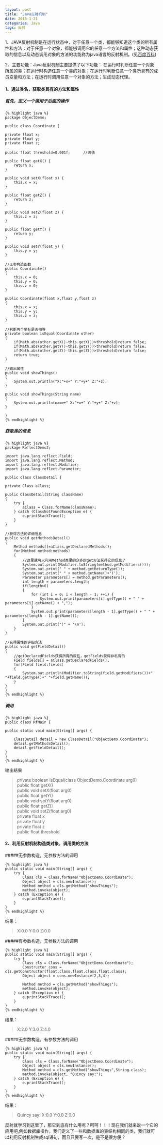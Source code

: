 ```yaml
---
layout: post
title: "Java反射机制"
date: 2015-1-21
categories: Java
tags: 反射
---
```


1、JAVA反射机制是在运行状态中，对于任意一个类，都能够知道这个类的所有属性和方法；对于任意一个对象，都能够调用它的任意一个方法和属性；这种动态获取的信息以及动态调用对象的方法的功能称为java语言的反射机制。(见[百度百科](http://baike.baidu.com/link?url=CZJ5OEZfwEm7bd7DgdH2I1khOlIOE5e939tt56wxMzf-U9WKvD9ofvukOMCiHIekfoRp48Z2gxjN3dQNg352rq))  

<!-- more -->

2、主要功能：Java反射机制主要提供了以下功能： 在运行时判断任意一个对象所属的类；在运行时构造任意一个类的对象；在运行时判断任意一个类所具有的成员变量和方法；在运行时调用任意一个对象的方法；生成动态代理。  

#### 1、通过类名，获取类具有的方法和属性

##### 首先，定义一个类用于后面的操作

	{% highlight java %}
	package ObjectDemo;

	public class Coordinate {

    private float x;
    private float y;
    private float z;

    public float threshold=0.001f;      //阙值

    public float getX() {
        return x;
    }

    public void setX(float x) {
        this.x = x;
    }

    public float getZ() {
        return z;
    }

    public void setZ(float z) {
        this.z = z;
    }

    public float getY() {
        return y;
    }

    public void setY(float y) {
        this.y = y;
    }

	//无参构造函数
    public Coordinate()
    {
        this.x = 0;
        this.y = 0;
        this.z = 0;
    }

    public Coordinate(float x,float y,float z)
    {
        this.x = x;
        this.y = y;
        this.z = z;
    }

    //判断两个坐标是否相等
    private boolean isEqual(Coordinate other)
    {
        if(Math.abs(other.getX()-this.getX())>threshold)return false;
        if(Math.abs(other.getY()-this.getY())>threshold)return false;
        if(Math.abs(other.getZ()-this.getZ())>threshold)return false;
        return true;
    }

	//输出属性
    public void showThings()
    {
        System.out.println("X:"+x+" Y:"+y+" Z:"+z);
    }

	public void showThings(String name)
    {
        System.out.println(name+" X:"+x+" Y:"+y+" Z:"+z);
    }

	}
	{% endhighlight %}

##### 获取类的信息

	{% highlight java %}
    package ReflectDemo2;

	import java.lang.reflect.Field;
	import java.lang.reflect.Method;
	import java.lang.reflect.Modifier;
	import java.lang.reflect.Parameter;

	public class ClassDetail {

    private Class aClass;

    public ClassDetail(String className)
    {
        try {
            aClass = Class.forName(className);
        } catch (ClassNotFoundException e) {
            e.printStackTrace();
        }
    }

    //获得方法的详细信息
    public void getMethodsDetail()
    {
        Method methods[]=aClass.getDeclaredMethods();
        for(Method method:methods)
        {
            //这里就可以利用Method类里的众多的get方法获得它的信息了
            System.out.print(Modifier.toString(method.getModifiers()));
            System.out.print(" " + method.getReturnType());
            System.out.print(" " + method.getName()+'(');
            Parameter parameters[] = method.getParameters();
            int length = parameters.length;
            if(length>0)
            {
                for (int i = 0; i < length - 1; ++i) {
                    System.out.print(parameters[i].getType() + " " + parameters[i].getName() + ",");
                }
                System.out.print(parameters[length - 1].getType() + " " + parameters[length - 1].getName());
            }
            System.out.print(")" + '\n');
        }
    }

    //获得属性的详细方法
    public void getFieldDetail()
    {
        //getDeclaredFields获得所有的属性，getFields获得非私有的
        Field fields[] = aClass.getDeclaredFields();
        for(Field field:fields)
        {
            System.out.println(Modifier.toString(field.getModifiers())+" "+field.getType()+" "+field.getName());
        }
    }
	}
	{% endhighlight %}

##### 调用
	
	{% highlight java %}
    public class RfMain {

    public static void main(String[] args) {

        ClassDetail detail = new ClassDetail("ObjectDemo.Coordinate");
        detail.getMethodsDetail();
        detail.getFieldDetail();
    }
	}
	{% endhighlight %}

输出结果

> private boolean isEqual(class ObjectDemo.Coordinate arg0)  
> public float getX()  
> public void setX(float arg0)  
> public float getY()  
> public void setY(float arg0)  
> public float getZ()  
> public void setZ(float arg0)  
> private float x  
> private float y  
> private float z  
> public float threshold  

#### 2、利用反射机制构造类对象，调用类的方法

#####无参数构造，无参数方法的调用
	
	{% highlight java %}
    public static void main(String[] args) { 
        try {
            Class cls = Class.forName("ObjectDemo.Coordinate");
            Object object = cls.newInstance();
            Method method = cls.getMethod("showThings");
            method.invoke(object);
        } catch (Exception e) {
            e.printStackTrace();
        }
    }
	{% endhighlight %}

结果：  

>X:0.0 Y:0.0 Z:0.0

#####有参数构造，无参数方法的调用

	{% highlight java %}
    public static void main(String[] args) {
        try {
            Class cls = Class.forName("ObjectDemo.Coordinate");
            Constructor cons = cls.getConstructor(float.class,float.class,float.class);
            Object object = cons.newInstance(2,3,4);

            Method method = cls.getMethod("showThings");
            method.invoke(object);
        } catch (Exception e) {
            e.printStackTrace();
        }
    }
	{% endhighlight %}

结果：  

>X:2.0 Y:3.0 Z:4.0

#####无参数构造，有参数方法的调用

	{% highlight java %}
    public static void main(String[] args) {
        try {
            Class cls = Class.forName("ObjectDemo.Coordinate");
            Object object = cls.newInstance();
            Method method = cls.getMethod("showThings",String.class);
            method.invoke(object, "Quincy say:");
        } catch (Exception e) {
            e.printStackTrace();
        }
    }
	{% endhighlight %}

结果：  

>Quincy say: X:0.0 Y:0.0 Z:0.0

反射就学习到这里了，那它到底有什么用呢？呵呵！！！现在我们就来说一个它的应用吧,例如数据库操作，我们定义了一些和数据库的表结构相同的类，我们就可以利用反射机制生成sql语句，而且只要写一次，是不是很方便？